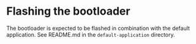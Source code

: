 # Flashing the bootloader

The bootloader is expected to be flashed in combination with the default
application. See README.md in the `default-application` directory.
